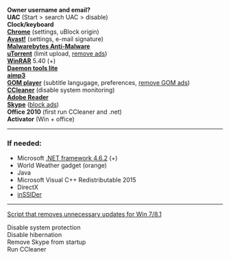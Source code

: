 **Owner username and email?**  
**UAC** (Start > search UAC > disable)  
**Clock/keyboard**  
**[Chrome]** (settings, uBlock origin)  
**[Avast!]** (settings, e-mail signature)  
**[Malwarebytes Anti-Malware]**  
**[uTorrent]** (limit upload, [remove ads])  
**[WinRAR]** 5.40 (+)  
**[Daemon tools lite]**  
**[aimp3]**  
**[GOM player]** (subtitle langugage, preferences, [remove GOM ads])  
**[CCleaner]** (disable system monitoring)  
**[Adobe Reader]**  
**[Skype]** ([block ads])  
**Office 2010** (first run CCleaner and .net)  
**Activator** (Win + office)  

---
### If needed:
* Microsoft [.NET framework 4.6.2] (+)
* World Weather gadget (orange)
* Java
* Microsoft Visual C++ Redistributable 2015
* DirectX
* [inSSIDer]

---
[Script that removes unnecessary updates for Win 7/8.1]  

Disable system protection  
Disable hibernation  
Remove Skype from startup  
Run CCleaner  

[Avast!]: <https://www.avast.com/index>
[Chrome]: <https://www.google.com/chrome/browser/desktop/>
[Malwarebytes Anti-Malware]: <https://www.malwarebytes.com/mwb-download/>
[uTorrent]: <http://www.utorrent.com/intl/en>
[remove ads]: <https://forum.utorrent.com/topic/81421-321-how-to-turn-off-ads-except-for-the-silly-upgrade-banner/?page=3>
[WinRAR]: <https://thepiratebay.org/search/winrar/0/99/0>
[Daemon tools lite]: <http://www.disk-tools.com/download/daemon>
[aimp3]: <http://www.aimp.ru/>
[GOM player]: <http://filehippo.com/download_gom_player>
[remove GOM ads]: <https://howtoremove.guide/remove-gom-player-advertisement/>
[CCleaner]: <http://filehippo.com/download_ccleaner>
[Adobe Reader]: <https://get.adobe.com/reader/>
[Skype]: <https://www.skype.com/en/download-skype/skype-for-computer/>
[block ads]: <http://winaero.com/blog/how-to-disable-ads-in-skype-updated-for-recent-versions/>
[.NET framework 4.6.2]: <https://www.microsoft.com/en-us/download/details.aspx?id=53345>
[https://gist.github.com/xvitaly/eafa75ed2cb79b3bd4e9]: <https://gist.github.com/xvitaly/eafa75ed2cb79b3bd4e9>
[inSSIDer]: <https://thepiratebay.org/search/inssider/0/99/0>
[Script that removes unnecessary updates for Win 7/8.1]: <https://gist.github.com/xvitaly/eafa75ed2cb79b3bd4e9>

